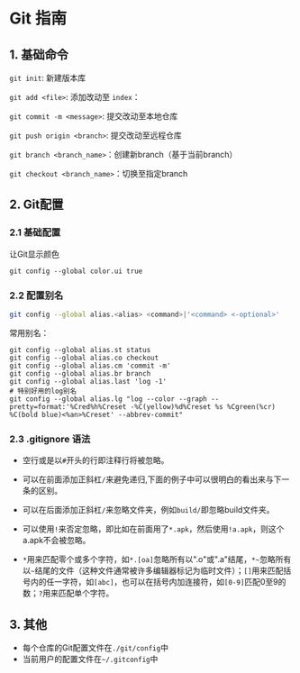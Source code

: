 # Git 指南

## 1. 基础命令

`git init`: 新建版本库

`git add <file>`: 添加改动至 `index`：

`git commit -m <message>`: 提交改动至本地仓库

`git push origin <branch>`: 提交改动至远程仓库

`git branch <branch_name>`：创建新branch（基于当前branch）

`git checkout <branch_name>`：切换至指定branch



## 2. Git配置

### 2.1 基础配置

让Git显示颜色

```shell
git config --global color.ui true
```



### 2.2 配置别名

```bash
git config --global alias.<alias> <command>|'<command> <-optional>'
```

常用别名：

```shell
git config --global alias.st status
git config --global alias.co checkout
git config --global alias.cm 'commit -m'
git config --global alias.br branch
git config --global alias.last 'log -1'
# 特别好用的log别名
git config --global alias.lg "log --color --graph --pretty=format:'%Cred%h%Creset -%C(yellow)%d%Creset %s %Cgreen(%cr) %C(bold blue)<%an>%Creset' --abbrev-commit"
```

### 2.3 .gitignore 语法

- 空行或是以`#`开头的行即注释行将被忽略。

- 可以在前面添加正斜杠`/`来避免递归,下面的例子中可以很明白的看出来与下一条的区别。

- 可以在后面添加正斜杠`/`来忽略文件夹，例如`build/`即忽略build文件夹。

- 可以使用`!`来否定忽略，即比如在前面用了`*.apk`，然后使用`!a.apk`，则这个a.apk不会被忽略。

- `*`用来匹配零个或多个字符，如`*.[oa]`忽略所有以".o"或".a"结尾，`*~`忽略所有以`~`结尾的文件（这种文件通常被许多编辑器标记为临时文件）；`[]`用来匹配括号内的任一字符，如`[abc]`，也可以在括号内加连接符，如`[0-9]`匹配0至9的数；`?`用来匹配单个字符。



## 3. 其他

- 每个仓库的Git配置文件在`./git/config`中
- 当前用户的配置文件在`~/.gitconfig`中




